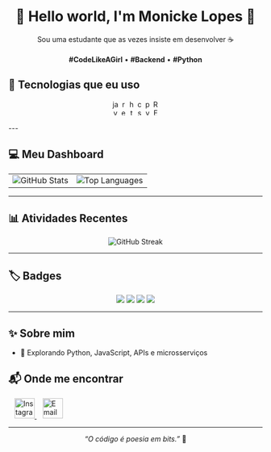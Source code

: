 
<h1 align="center">👾 Hello world, I'm Monicke Lopes 👾</h1>

<p align="center">
  Sou uma estudante que as vezes insiste em desenvolver ☕  
  <br><br>
  <b>#CodeLikeAGirl</b> • <b>#Backend</b> • <b>#Python</b>
</p>


## 🧠 Tecnologias que eu uso

<p align="center">
  <img src="https://cdn.jsdelivr.net/gh/devicons/devicon/icons/javascript/javascript-original.svg" height="30" width="12" alt="javascript logo"  />
  <img src="https://cdn.jsdelivr.net/gh/devicons/devicon/icons/react/react-original.svg" height="30" width="12" alt="react logo"  />
  <img src="https://cdn.jsdelivr.net/gh/devicons/devicon/icons/html5/html5-original.svg" height="30" width="12" alt="html5 logo"  />
  <img src="https://cdn.jsdelivr.net/gh/devicons/devicon/icons/css3/css3-original.svg" height="30" width="12" alt="css3 logo"  />
  <img src="https://cdn.jsdelivr.net/gh/devicons/devicon/icons/python/python-original.svg" height="30" width="12" alt="python logo"  />
  <img src="https://img.shields.io/badge/REST%20API-ff00ff?style=for-the-badge&logo=api&logoColor=white" height="30" width="12" alt="REST API"/>
</p>
---

## 💻 Meu Dashboard

<table align="center">
  <tr>
    <td align="center">
      <img src="https://github-readme-stats.vercel.app/api?username=louisetormes&show_icons=true&theme=radical" alt="GitHub Stats"/>
    </td>
    <td align="center">
      <img src="https://github-readme-stats.vercel.app/api/top-langs/?username=monickeivlopes&layout=compact&theme=radical" alt="Top Languages"/>
    </td>
  </tr>
</table>

---

## 📊 Atividades Recentes

<p align="center">
  <img src="https://github-readme-streak-stats.herokuapp.com/?user=monickeivlopes&theme=radical&hide_border=false" alt="GitHub Streak"/>
</p>

---

## 🏷️ Badges

<p align="center">
  <img src="https://img.shields.io/badge/Commits-🔥%201234-ff00ff?style=for-the-badge&logo=github" />
  <img src="https://img.shields.io/badge/Pushes-🚀%20567-ff00ff?style=for-the-badge&logo=git" />
  <img src="https://img.shields.io/badge/Projetos-💡%2012-ff00ff?style=for-the-badge&logo=codeforces" />
  <img src="https://komarev.com/ghpvc/?username=monickeivlopes&color=ff00ff&style=for-the-badge" />
</p>

---

## ✨ Sobre mim

- 🧪 Explorando Python, JavaScript, APIs e microsserviços 

## 📬 Onde me encontrar

  &nbsp;&nbsp;
  <a href="https://instagram.com/monickelopes" target="_blank">
    <img src="https://cdn-icons-png.flaticon.com/512/174/174855.png" alt="Instagram" width="40" height="40"/>
  </a>
  &nbsp;&nbsp;
  <a href="mailto:monickelara@icloud.com">
    <img src="https://cdn-icons-png.flaticon.com/512/732/732200.png" alt="Email" width="40" height="40"/>
  </a>
</p>

---

<p align="center">
  <i>“O código é poesia em bits.”</i> 💫
</p>

